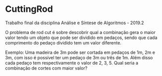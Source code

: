 # CuttingRod
Trabalho final da disciplina Análise e Síntese de Algoritmos - 2019.2

O problema de rod cut é sobre descobrir qual a combinação gera o maior valor tendo um objeto que pode ser dividido em pedaços, sendo que cada comprimento do pedaço dividido tem um valor diferente.

Exemplo: Uma madeira de 3m pode ser cortada em pedaços de 1m, 2m e 3m, com isso é possível ter um pedaço de 3m ou três de 1m. Além disso cada pedaço tem respectivamente o valor de 2, 3, 5. Qual seria a combinação de cortes com maior valor?
